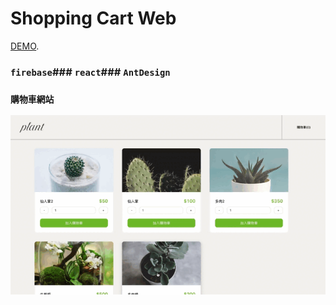 # Shopping Cart Web

 [DEMO](https://c107165108.github.io/shopping-cart-web/index.html).

### ` firebase `### ` react `### ` AntDesign `

### ` 購物車網站 `

<img src="https://raw.githubusercontent.com/C107165108/shopping-cart-web/master/pic/addcart.gif" width="800" alt="addcart"/>


